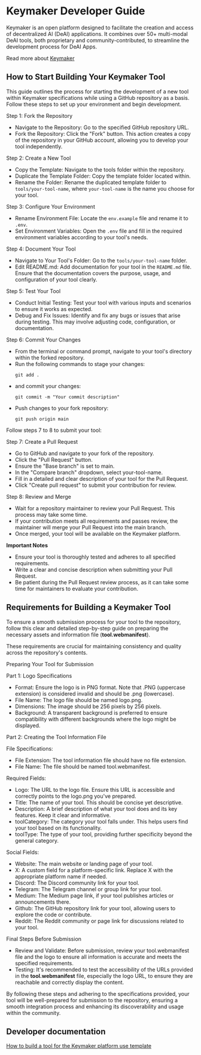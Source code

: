 # Keymaker Developer Guide

Keymaker is an open platform designed to facilitate the creation and access of decentralized AI (DeAI) applications. It combines over 50+ multi-modal DeAI tools, both proprietary and community-contributed, to streamline the development process for DeAI Apps. 

Read more about [Keymaker](https://docs.z1labs.ai/ecosystem-overview/keymaker-introduction#63fa096dd2114da7ac3cc1df232341fb)


## How to Start Building Your Keymaker Tool

This guide outlines the process for starting the development of a new tool within Keymaker specifications while using a GitHub repository as a basis. Follow these steps to set up your environment and begin development.

Step 1: Fork the Repository
- Navigate to the Repository: Go to the specified GitHub repository URL.
- Fork the Repository: Click the "Fork" button. This action creates a copy of the repository in your GitHub account, allowing you to develop your tool independently.

Step 2: Create a New Tool
- Copy the Template: Navigate to the tools folder within the repository.
- Duplicate the Template Folder: Copy the template folder located within.
- Rename the Folder: Rename the duplicated template folder to `tools/your-tool-name`, where `your-tool-name` is the name you choose for your tool.

Step 3: Configure Your Environment
- Rename Environment File: Locate the `env.example` file and rename it to `.env`.
- Set Environment Variables: Open the `.env` file and fill in the required environment variables according to your tool's needs.

Step 4: Document Your Tool
- Navigate to Your Tool's Folder: Go to the `tools/your-tool-name` folder.
- Edit README.md: Add documentation for your tool in the `README.md` file. Ensure that the documentation covers the purpose, usage, and configuration of your tool clearly.

Step 5: Test Your Tool
- Conduct Initial Testing: Test your tool with various inputs and scenarios to ensure it works as expected.
- Debug and Fix Issues: Identify and fix any bugs or issues that arise during testing. This may involve adjusting code, configuration, or documentation.

Step 6: Commit Your Changes
- From the terminal or command prompt, navigate to your tool's directory within the forked repository.
- Run the following commands to stage your changes:<br/>
   ```
   git add .
   ```
- and commit your changes:<br/>
   ```
   git commit -m "Your commit description"
    ```
- Push changes to your fork repository: <br/>
   ```
   git push origin main
   ```
Follow steps 7 to 8 to submit your tool: 

Step 7: Create a Pull Request
- Go to GitHub and navigate to your fork of the repository.
- Click the "Pull Request" button.
- Ensure the "Base branch" is set to main.
- In the "Compare branch" dropdown, select your-tool-name.
- Fill in a detailed and clear description of your tool for the Pull Request.
- Click "Create pull request" to submit your contribution for review.

Step 8: Review and Merge
- Wait for a repository maintainer to review your Pull Request. This process may take some time.
- If your contribution meets all requirements and passes review, the maintainer will merge your Pull Request into the main branch.
- Once merged, your tool will be available on the Keymaker platform.

<b>Important Notes</b>
- Ensure your tool is thoroughly tested and adheres to all specified requirements.
- Write a clear and concise description when submitting your Pull Request.
- Be patient during the Pull Request review process, as it can take some time for maintainers to evaluate your contribution.

## Requirements for Building a Keymaker Tool

To ensure a smooth submission process for your tool to the repository, follow this clear and detailed step-by-step guide on preparing the necessary assets and information file (**tool.webmanifest**). 

These requirements are crucial for maintaining consistency and quality across the repository's contents.

Preparing Your Tool for Submission

Part 1: Logo Specifications
- Format: Ensure the logo is in PNG format. Note that .PNG (uppercase extension) is considered invalid and should be .png (lowercase).
- File Name: The logo file should be named logo.png.
- Dimensions: The image should be 256 pixels by 256 pixels.
- Background: A transparent background is preferred to ensure compatibility with different backgrounds where the logo might be displayed.

Part 2: Creating the Tool Information File

File Specifications:
- File Extension: The tool information file should have no file extension.
- File Name: The file should be named tool.webmanifest.

Required Fields:
- Logo: The URL to the logo file. Ensure this URL is accessible and correctly points to the logo.png you've prepared.
- Title: The name of your tool. This should be concise yet descriptive.
- Description: A brief description of what your tool does and its key features. Keep it clear and informative.
- toolCategory: The category your tool falls under. This helps users find your tool based on its functionality.
- toolType: The type of your tool, providing further specificity beyond the general category.

Social Fields:
- Website: The main website or landing page of your tool.
- X: A custom field for a platform-specific link. Replace X with the appropriate platform name if needed.
- Discord: The Discord community link for your tool.
- Telegram: The Telegram channel or group link for your tool.
- Medium: The Medium page link, if your tool publishes articles or announcements there.
- Github: The GitHub repository link for your tool, allowing users to explore the code or contribute.
- Reddit: The Reddit community or page link for discussions related to your tool.

Final Steps Before Submission
- Review and Validate: Before submission, review your tool.webmanifest file and the logo to ensure all information is accurate and meets the specified requirements.
- Testing: It's recommended to test the accessibility of the URLs provided in the **tool.webmanifest** file, especially the logo URL, to ensure they are reachable and correctly display the content.

By following these steps and adhering to the specifications provided, your tool will be well-prepared for submission to the repository, ensuring a smooth integration process and enhancing its discoverability and usage within the community.

## Developer documentation

[How to build a tool for the Keymaker platform use template](https://docs.z1labs.ai/ecosystem-overview/)
